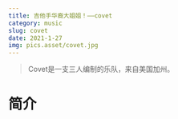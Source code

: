 ```yaml
---
title: 吉他手华裔大姐姐！——covet
category: music
slug: covet
date: 2021-1-27
img: pics.asset/covet.jpg
---
```


>  Covet是一支三人编制的乐队，来自美国加州。

# 简介

